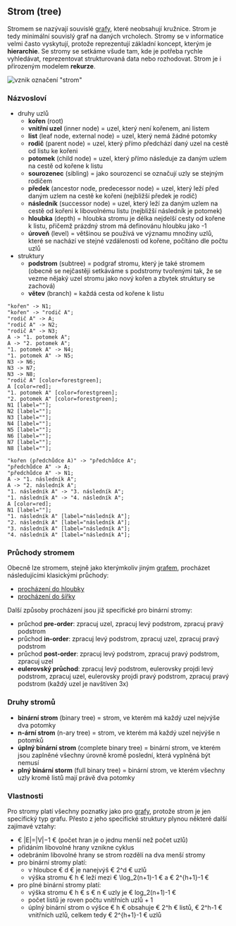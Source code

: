 ## Strom (tree)

Stromem se nazývají souvislé [grafy](wiki/graf), které neobsahují kružnice. Strom je tedy minimální souvislý graf na daných vrcholech. Stromy se v informatice velmi často vyskytují, protože reprezentují základní koncept, kterým je **hierarchie**. Se stromy se setkáme všude tam, kde je potřeba rychle vyhledávat, reprezentovat strukturovaná data nebo rozhodovat. Strom je i přirozeným modelem **rekurze**.

![vznik označení "strom"](https://dl.dropboxusercontent.com/u/5942837/voho.cz/image-wiki/ds-tree-intro.png)

### Názvosloví

- druhy uzlů
  - **kořen** (root)
  - **vnitřní uzel** (inner node) = uzel, který není kořenem, ani listem
  - **list** (leaf node, external node) = uzel, který nemá žádné potomky
  - **rodič** (parent node) = uzel, který přímo předchází daný uzel na cestě od listu ke kořeni
  - **potomek** (child node) = uzel, který přímo následuje za daným uzlem na cestě od kořene k listu
  - **sourozenec** (sibling) = jako sourozenci se označují uzly se stejným rodičem
  - **předek** (ancestor node, predecessor node) = uzel, který leží před daným uzlem na cestě ke kořeni (nejbližší předek je rodič)
  - **následník** (successor node) = uzel, který leží za daným uzlem na cestě od kořeni k libovolnému listu (nejbližší následník je potomek)
  - **hloubka** (depth) = hloubka stromu je délka nejdelší cesty od kořene k listu, přičemž prázdný strom má definovánu hloubku jako -1
  - **úroveň** (level) = většinou se používá ve významu množiny uzlů, které se nachází ve stejné vzdálenosti od kořene, počítáno dle počtu uzlů
- struktury
  - **podstrom** (subtree) = podgraf stromu, který je také stromem (obecně se nejčastěji setkáváme s podstromy tvořenými tak, že se vezme nějaký uzel stromu jako nový kořen a zbytek struktury se zachová)
  - **větev** (branch) = každá cesta od kořene k listu

```dot:digraph
"kořen" -> N1;
"kořen" -> "rodič A";
"rodič A" -> A;
"rodič A" -> N2;
"rodič A" -> N3;
A -> "1. potomek A";
A -> "2. potomek A";
"1. potomek A" -> N4;
"1. potomek A" -> N5;
N3 -> N6;
N3 -> N7;
N3 -> N8;
"rodič A" [color=forestgreen];
A [color=red];
"1. potomek A" [color=forestgreen];
"2. potomek A" [color=forestgreen];
N1 [label=""];
N2 [label=""];
N3 [label=""];
N4 [label=""];
N5 [label=""];
N6 [label=""];
N7 [label=""];
N8 [label=""];
```

```dot:digraph
"kořen (předchůdce A)" -> "předchůdce A";
"předchůdce A" -> A;
"předchůdce A" -> N1;
A -> "1. následník A";
A -> "2. následník A";
"1. následník A" -> "3. následník A";
"1. následník A" -> "4. následník A";
A [color=red];
N1 [label=""];
"1. následník A" [label="následník A"];
"2. následník A" [label="následník A"];
"3. následník A" [label="následník A"];
"4. následník A" [label="následník A"];
```

### Průchody stromem

Obecně lze stromem, stejně jako kterýmkoliv jiným [grafem](wiki/graf), procházet následujícími klasickými průchody:

- [procházení do hloubky](wiki/algoritmus-dfs)
- [procházení do šířky](wiki/algoritmus-bfs)

Další způsoby procházení jsou již specifické pro binární stromy:

- průchod **pre-order**: zpracuj uzel, zpracuj levý podstrom, zpracuj pravý podstrom
- průchod **in-order**: zpracuj levý podstrom, zpracuj uzel, zpracuj pravý podstrom
- průchod **post-order**: zpracuj levý podstrom, zpracuj pravý podstrom, zpracuj uzel 
- **eulerovský průchod**: zpracuj levý podstrom, eulerovsky projdi levý podstrom, zpracuj uzel, eulerovsky projdi pravý podstrom, zpracuj pravý podstrom (každý uzel je navštíven 3x)

### Druhy stromů

- **binární strom** (binary tree) = strom, ve kterém má každý uzel nejvýše dva potomky
- **n-ární strom** (n-ary tree) = strom, ve kterém má každý uzel nejvýše n potomků
- **úplný binární strom** (complete binary tree) = binární strom, ve kterém jsou zaplněné všechny úrovně kromě poslední, která vyplněná být nemusí
- **plný binární storm** (full binary tree) = binární strom, ve kterém všechny uzly kromě listů mají právě dva potomky

### Vlastnosti

Pro stromy platí všechny poznatky jako pro [grafy](wiki/graf), protože strom je jen specifický typ grafu. Přesto z jeho specifické struktury plynou některé další zajímavé vztahy:

- € |E|=|V|−1 € (počet hran je o jednu menší než počet uzlů)
- přidáním libovolné hrany vznikne cyklus
- odebráním libovolné hrany se strom rozdělí na dva menší stromy
- pro binární stromy platí:
  - v hloubce € d € je nanejvýš € 2^d € uzlů
  - výška stromu € h € leží mezi € \log_2(n+1)-1 € a € 2^{h+1}-1 €
- pro plné binární stromy platí:
  - výška stromu € h € s € n € uzly je € log_2(n+1)-1 €
  - počet listů je roven počtu vnitřních uzlů + 1
  - úplný binární strom o výšce € h € obsahuje € 2^h € listů, € 2^h-1 € vnitřních uzlů, celkem tedy € 2^{h+1}-1 € uzlů